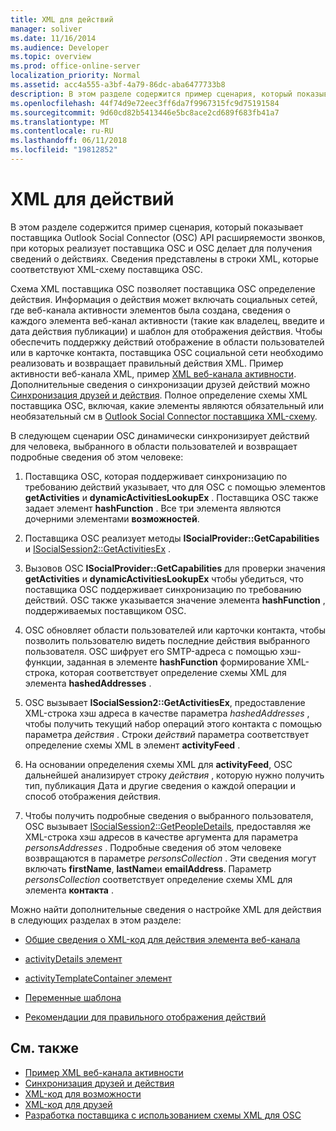 ```yaml
---
title: XML для действий
manager: soliver
ms.date: 11/16/2014
ms.audience: Developer
ms.topic: overview
ms.prod: office-online-server
localization_priority: Normal
ms.assetid: acc4a555-a3bf-4a79-86dc-aba6477733b8
description: В этом разделе содержится пример сценария, который показывает поставщика Outlook Social Connector (OSC) API расширяемости звонков, при которых реализует поставщика OSC и OSC делает для получения сведений о действиях. Сведения представлены в строки XML, которые соответствуют XML-схему поставщика OSC.
ms.openlocfilehash: 44f74d9e72eec3ff6da7f9967315fc9d75191584
ms.sourcegitcommit: 9d60cd82b5413446e5bc8ace2cd689f683fb41a7
ms.translationtype: MT
ms.contentlocale: ru-RU
ms.lasthandoff: 06/11/2018
ms.locfileid: "19812852"
---
```

# <a name="xml-for-activities"></a>XML для действий

В этом разделе содержится пример сценария, который показывает поставщика Outlook Social Connector (OSC) API расширяемости звонков, при которых реализует поставщика OSC и OSC делает для получения сведений о действиях. Сведения представлены в строки XML, которые соответствуют XML-схему поставщика OSC.
  
Схема XML поставщика OSC позволяет поставщика OSC определение действия. Информация о действия может включать социальных сетей, где веб-канала активности элементов была создана, сведения о каждого элемента веб-канал активности (такие как владелец, введите и дата действия публикации) и шаблон для отображения действия. Чтобы обеспечить поддержку действий отображение в области пользователей или в карточке контакта, поставщика OSC социальной сети необходимо реализовать и возвращает правильный действия XML. Пример активности веб-канала XML, пример [XML веб-канала активности](activity-feed-xml-example.md). Дополнительные сведения о синхронизации друзей действий можно [Синхронизация друзей и действия](synchronizing-friends-and-activities.md). Полное определение схемы XML поставщика OSC, включая, какие элементы являются обязательный или необязательный см в [Outlook Social Connector поставщика XML-схему](outlook-social-connector-provider-xml-schema.md). 
  
В следующем сценарии OSC динамически синхронизирует действий для человека, выбранного в области пользователей и возвращает подробные сведения об этом человеке:
  
1. Поставщика OSC, которая поддерживает синхронизацию по требованию действий указывает, что для OSC с помощью элементов **getActivities** и **dynamicActivitiesLookupEx** . Поставщика OSC также задает элемент **hashFunction** . Все три элемента являются дочерними элементами **возможностей**. 
    
2. Поставщика OSC реализует методы **ISocialProvider::GetCapabilities** и [ISocialSession2::GetActivitiesEx](isocialsession2-getactivitiesex.md) . 
    
3. Вызовов OSC **ISocialProvider::GetCapabilities** для проверки значения **getActivities** и **dynamicActivitiesLookupEx** чтобы убедиться, что поставщика OSC поддерживает синхронизацию по требованию действий. OSC также указывается значение элемента **hashFunction** , поддерживаемых поставщиком OSC. 
    
4. OSC обновляет области пользователей или карточки контакта, чтобы позволить пользователю видеть последние действия выбранного пользователя. OSC шифрует его SMTP-адреса с помощью хэш-функции, заданная в элементе **hashFunction** формирование XML-строка, которая соответствует определение схемы XML для элемента **hashedAddresses** . 
    
5. OSC вызывает **ISocialSession2::GetActivitiesEx**, предоставление XML-строка хэш адреса в качестве параметра _hashedAddresses_ , чтобы получить текущий набор операций этого контакта с помощью параметра _действия_ . Строки _действий_ параметра соответствует определение схемы XML в элемент **activityFeed** . 
    
6. На основании определения схемы XML для **activityFeed**, OSC дальнейшей анализирует строку _действия_ , которую нужно получить тип, публикация Дата и другие сведения о каждой операции и способ отображения действия. 
    
7. Чтобы получить подробные сведения о выбранного пользователя, OSC вызывает [ISocialSession2::GetPeopleDetails](isocialsession2-getpeopledetails.md), предоставляя же XML-строка хэш адресов в качестве аргумента для параметра _personsAddresses_ . Подробные сведения об этом человеке возвращаются в параметре _personsCollection_ . Эти сведения могут включать **firstName**, **lastName**и **emailAddress**. Параметр _personsCollection_ соответствует определение схемы XML для элемента **контакта** . 
    
Можно найти дополнительные сведения о настройке XML для действия в следующих разделах в этом разделе:
  
- [Общие сведения о XML-код для действия элемента веб-канала](overview-of-xml-for-an-activity-feed-item.md)
    
- [activityDetails элемент](activitydetails-element.md)
    
- [activityTemplateContainer элемент](activitytemplatecontainer-element.md)
    
- [Переменные шаблона](template-variables.md)
    
- [Рекомендации для правильного отображения действий](guidelines-for-properly-displaying-activities.md)
    
## <a name="see-also"></a>См. также

- [Пример XML веб-канала активности](activity-feed-xml-example.md)  
- [Синхронизация друзей и действия](synchronizing-friends-and-activities.md) 
- [XML-код для возможности](xml-for-capabilities.md)  
- [XML-код для друзей](xml-for-friends.md)
- [Разработка поставщика с использованием схемы XML для OSC](developing-a-provider-with-the-osc-xml-schema.md)

